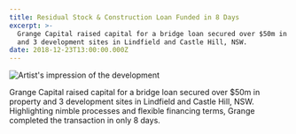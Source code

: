 ```yaml
---
title: Residual Stock & Construction Loan Funded in 8 Days
excerpt: >-
  Grange Capital raised capital for a bridge loan secured over $50m in property
  and 3 development sites in Lindfield and Castle Hill, NSW.
date: 2018-12-23T13:00:00.000Z
---
```

![Artist's impression of the development](/uploads/lindfield.jpg)

Grange Capital raised capital for a bridge loan secured over $50m in property and 3 development sites in Lindfield and Castle Hill, NSW. Highlighting nimble processes and flexible financing terms, Grange completed the transaction in only 8 days.
